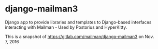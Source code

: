 # django-mailman3
Django app to provide libraries and templates to Django-based interfaces interacting with Mailman - Used by Postorius and HyperKitty.

This is a snapshot of https://gitlab.com/mailman/django-mailman3 on Nov. 7, 2016
